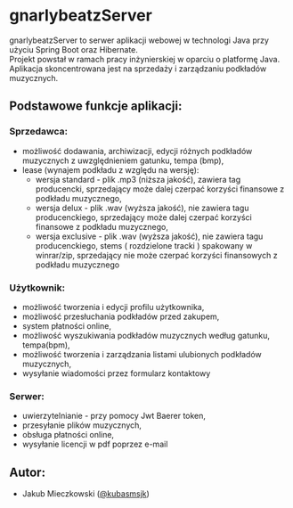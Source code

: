 ﻿# gnarlybeatzServer

gnarlybeatzServer to serwer aplikacji webowej w technologi Java przy użyciu Spring Boot oraz Hibernate.  
Projekt powstał w ramach pracy inżynierskiej w oparciu o platformę Java. Aplikacja skoncentrowana jest
na sprzedaży i zarządzaniu podkładów muzycznych.

## Podstawowe funkcje aplikacji:
### Sprzedawca:
* możliwość dodawania, archiwizacji, edycji różnych podkładów muzycznych z uwzględnieniem gatunku, tempa (bmp),
* lease (wynajem podkładu z względu na wersję):
	- wersja standard - plik .mp3 (niższa jakość), zawiera tag producencki, sprzedający może dalej czerpać korzyści finansowe z podkładu muzycznego,
	- wersja delux - plik .wav (wyższa jakość), nie zawiera tagu producenckiego, sprzedający może dalej czerpać korzyści finansowe z podkładu muzycznego,
	- wersja exclusive - plik .wav (wyższa jakość), nie zawiera tagu producenckiego, stems ( rozdzielone tracki ) spakowany w winrar/zip, sprzedający nie może czerpać korzyści finansowych z podkładu muzycznego

### Użytkownik:
* możliwość tworzenia i edycji profilu użytkownika,
* możliwość przesłuchania podkładów przed zakupem,
* system płatności online,
* możliwość wyszukiwania podkładów muzycznych według gatunku, tempa(bpm),
* możliwość tworzenia i zarządzania listami ulubionych podkładów muzycznych,
* wysyłanie wiadomości przez formularz kontaktowy

### Serwer:
*	uwierzytelnianie - przy pomocy Jwt Baerer token,
*	przesyłanie plików muzycznych,
*	obsługa płatności online,
*	wysyłanie licencji w pdf poprzez e-mail

## Autor:
* Jakub Mieczkowski ([@kubasmsjk]( https://github.com/kubasmsjk))
